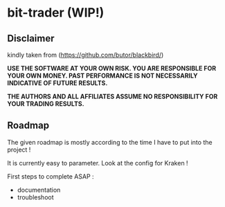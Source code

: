 # bit-trader (WIP!)

## Disclaimer
kindly taken from (https://github.com/butor/blackbird/)

__USE THE SOFTWARE AT YOUR OWN RISK. YOU ARE RESPONSIBLE FOR YOUR OWN MONEY. PAST PERFORMANCE IS NOT NECESSARILY INDICATIVE OF FUTURE RESULTS.__

__THE AUTHORS AND ALL AFFILIATES ASSUME NO RESPONSIBILITY FOR YOUR TRADING RESULTS.__

## Roadmap

The given roadmap is mostly according to the time I have to put into the project !

It is currently easy to parameter. Look at the config for Kraken !

First steps to complete ASAP :

- documentation
- troubleshoot
